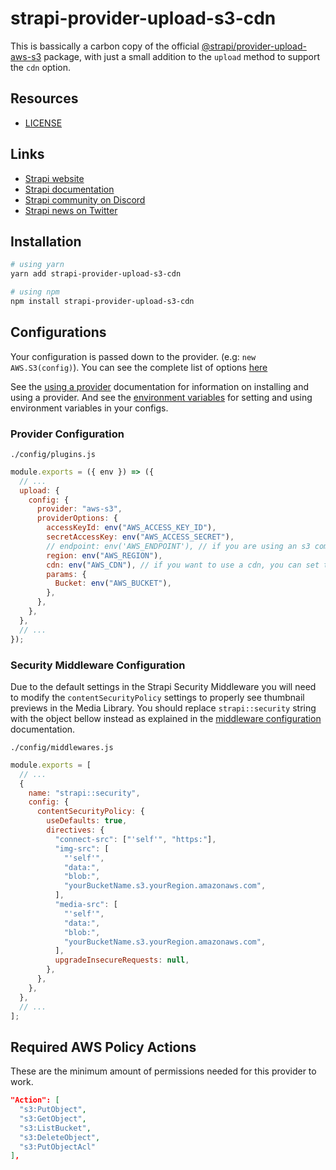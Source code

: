 # strapi-provider-upload-s3-cdn

This is bassically a carbon copy of the official [@strapi/provider-upload-aws-s3](https://www.npmjs.com/package/@strapi/provider-upload-aws-s3) package, with just a small addition to the `upload` method to support the `cdn` option.

## Resources

- [LICENSE](LICENSE)

## Links

- [Strapi website](https://strapi.io/)
- [Strapi documentation](https://docs.strapi.io)
- [Strapi community on Discord](https://discord.strapi.io)
- [Strapi news on Twitter](https://twitter.com/strapijs)

## Installation

```bash
# using yarn
yarn add strapi-provider-upload-s3-cdn

# using npm
npm install strapi-provider-upload-s3-cdn
```

## Configurations

Your configuration is passed down to the provider. (e.g: `new AWS.S3(config)`). You can see the complete list of options [here](https://docs.aws.amazon.com/AWSJavaScriptSDK/latest/AWS/S3.html#constructor-property)

See the [using a provider](https://docs.strapi.io/developer-docs/latest/plugins/upload.html#using-a-provider) documentation for information on installing and using a provider. And see the [environment variables](https://docs.strapi.io/developer-docs/latest/setup-deployment-guides/configurations/optional/environment.html#environment-variables) for setting and using environment variables in your configs.

### Provider Configuration

`./config/plugins.js`

```js
module.exports = ({ env }) => ({
  // ...
  upload: {
    config: {
      provider: "aws-s3",
      providerOptions: {
        accessKeyId: env("AWS_ACCESS_KEY_ID"),
        secretAccessKey: env("AWS_ACCESS_SECRET"),
        // endpoint: env('AWS_ENDPOINT'), // if you are using an s3 compatible service like minio or backblaze uncomment this line and comment the next one
        region: env("AWS_REGION"),
        cdn: env("AWS_CDN"), // if you want to use a cdn, you can set the url here also if you decide to not use one just leave it empty
        params: {
          Bucket: env("AWS_BUCKET"),
        },
      },
    },
  },
  // ...
});
```

### Security Middleware Configuration

Due to the default settings in the Strapi Security Middleware you will need to modify the `contentSecurityPolicy` settings to properly see thumbnail previews in the Media Library. You should replace `strapi::security` string with the object bellow instead as explained in the [middleware configuration](https://docs.strapi.io/developer-docs/latest/setup-deployment-guides/configurations/required/middlewares.html#loading-order) documentation.

`./config/middlewares.js`

```js
module.exports = [
  // ...
  {
    name: "strapi::security",
    config: {
      contentSecurityPolicy: {
        useDefaults: true,
        directives: {
          "connect-src": ["'self'", "https:"],
          "img-src": [
            "'self'",
            "data:",
            "blob:",
            "yourBucketName.s3.yourRegion.amazonaws.com",
          ],
          "media-src": [
            "'self'",
            "data:",
            "blob:",
            "yourBucketName.s3.yourRegion.amazonaws.com",
          ],
          upgradeInsecureRequests: null,
        },
      },
    },
  },
  // ...
];
```

## Required AWS Policy Actions

These are the minimum amount of permissions needed for this provider to work.

```json
"Action": [
  "s3:PutObject",
  "s3:GetObject",
  "s3:ListBucket",
  "s3:DeleteObject",
  "s3:PutObjectAcl"
],
```
